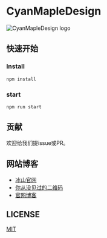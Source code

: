 # CyanMapleDesign

![CyanMapleDesign logo](http://xuqiang.cc/wp-content/uploads/2018/03/cmlogo.png)

        
## 快速开始
### Install
```console
npm install 
```
### start
```console
npm run start 
```

## 贡献
欢迎给我们提issue或PR。

## 网站博客
- [冰山官网](http://www.bingshangroup.com)
- [你从没见过的二维码](http://www.bingshangroup.com/#/qc)
- [官网博客](http://www.bingshangroup.com/blog2)
## LICENSE
[MIT](LICENSE)
